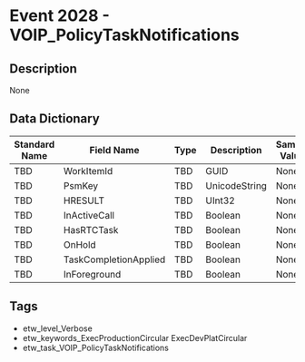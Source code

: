 # Event 2028 - VOIP_PolicyTaskNotifications

## Description
None

## Data Dictionary
|Standard Name|Field Name|Type|Description|Sample Value|
|---|---|---|---|---|
|TBD|WorkItemId|TBD|GUID|None|None|
|TBD|PsmKey|TBD|UnicodeString|None|None|
|TBD|HRESULT|TBD|UInt32|None|None|
|TBD|InActiveCall|TBD|Boolean|None|None|
|TBD|HasRTCTask|TBD|Boolean|None|None|
|TBD|OnHold|TBD|Boolean|None|None|
|TBD|TaskCompletionApplied|TBD|Boolean|None|None|
|TBD|InForeground|TBD|Boolean|None|None|

## Tags
* etw_level_Verbose
* etw_keywords_ExecProductionCircular ExecDevPlatCircular
* etw_task_VOIP_PolicyTaskNotifications